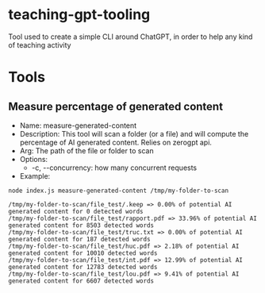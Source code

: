# teaching-gpt-tooling
Tool used to create a simple CLI around ChatGPT, in order to help any kind of teaching activity

# Tools

## Measure percentage of generated content

* Name: measure-generated-content
* Description: This tool will scan a folder (or a file) and will compute the percentage of AI generated content. Relies on zerogpt api.
* Arg: The path of the file or folder to scan
* Options:
  * -c, --concurrency: how many concurrent requests
* Example: 
```
node index.js measure-generated-content /tmp/my-folder-to-scan

/tmp/my-folder-to-scan/file_test/.keep => 0.00% of potential AI generated content for 0 detected words
/tmp/my-folder-to-scan/file_test/rapport.pdf => 33.96% of potential AI generated content for 8503 detected words
/tmp/my-folder-to-scan/file_test/truc.txt => 0.00% of potential AI generated content for 187 detected words
/tmp/my-folder-to-scan/file_test/huc.pdf => 2.18% of potential AI generated content for 10010 detected words
/tmp/my-folder-to-scan/file_test/int.pdf => 12.99% of potential AI generated content for 12783 detected words
/tmp/my-folder-to-scan/file_test/lou.pdf => 9.41% of potential AI generated content for 6607 detected words
```

